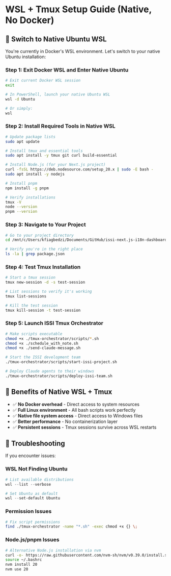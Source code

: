 # WSL + Tmux Setup Guide (Native, No Docker)

## 🎯 **Switch to Native Ubuntu WSL**

You're currently in Docker's WSL environment. Let's switch to your native Ubuntu installation:

### **Step 1: Exit Docker WSL and Enter Native Ubuntu**
```bash
# Exit current Docker WSL session
exit

# In PowerShell, launch your native Ubuntu WSL
wsl -d Ubuntu

# Or simply:
wsl
```

### **Step 2: Install Required Tools in Native WSL**
```bash
# Update package lists
sudo apt update

# Install tmux and essential tools
sudo apt install -y tmux git curl build-essential

# Install Node.js (for your Next.js project)
curl -fsSL https://deb.nodesource.com/setup_20.x | sudo -E bash -
sudo apt install -y nodejs

# Install pnpm
npm install -g pnpm

# Verify installations
tmux -V
node --version
pnpm --version
```

### **Step 3: Navigate to Your Project**
```bash
# Go to your project directory
cd /mnt/c/Users/kfiagbedzi/Documents/GitHub/issi-next.js-i18n-dashboard

# Verify you're in the right place
ls -la | grep package.json
```

### **Step 4: Test Tmux Installation**
```bash
# Start a tmux session
tmux new-session -d -s test-session

# List sessions to verify it's working
tmux list-sessions

# Kill the test session
tmux kill-session -t test-session
```

### **Step 5: Launch ISSI Tmux Orchestrator**
```bash
# Make scripts executable
chmod +x ./tmux-orchestrator/scripts/*.sh
chmod +x ./schedule_with_note.sh
chmod +x ./send-claude-message.sh

# Start the ISSI development team
./tmux-orchestrator/scripts/start-issi-project.sh

# Deploy Claude agents to their windows
./tmux-orchestrator/scripts/deploy-issi-team.sh
```

## 🚀 **Benefits of Native WSL + Tmux**
- ✅ **No Docker overhead** - Direct access to system resources
- ✅ **Full Linux environment** - All bash scripts work perfectly
- ✅ **Native file system access** - Direct access to Windows files
- ✅ **Better performance** - No containerization layer
- ✅ **Persistent sessions** - Tmux sessions survive across WSL restarts

## 🔧 **Troubleshooting**
If you encounter issues:

### **WSL Not Finding Ubuntu**
```powershell
# List available distributions
wsl --list --verbose

# Set Ubuntu as default
wsl --set-default Ubuntu
```

### **Permission Issues**
```bash
# Fix script permissions
find ./tmux-orchestrator -name "*.sh" -exec chmod +x {} \;
```

### **Node.js/pnpm Issues**
```bash
# Alternative Node.js installation via nvm
curl -o- https://raw.githubusercontent.com/nvm-sh/nvm/v0.39.0/install.sh | bash
source ~/.bashrc
nvm install 20
nvm use 20
```

